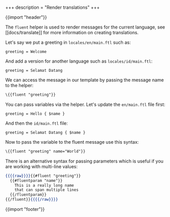 +++
description = "Render translations"
+++

{{import "header"}}

The `fluent` helper is used to render messages for the current language, see [[docs/translate]] for more information on creating translations.

Let's say we put a greeting in `locales/en/main.ftl` such as:

```
greeting = Welcome
```

And add a version for another language such as `locales/id/main.ftl`:

```
greeting = Selamat Datang
```

We can access the message in our template by passing the message name to the helper:

```handlebars
\{{fluent "greeting"}}
```

You can pass variables via the helper. Let's update the `en/main.ftl` file first:

```
greeting = Hello { $name }
```

And then the `id/main.ftl` file:

```
greeting = Selamat Datang { $name }
```

Now to pass the variable to the fluent message use this syntax:

```handlebars
\{{fluent "greeting" name="World"}}
```

There is an alternative syntax for passing parameters which is useful if you are working with multi-line values:

```handlebars
{{{{raw}}}}{{#fluent "greeting"}}
  {{#fluentparam "name"}}
    This is a really long name
    that can span multiple lines
  {{/fluentparam}}
{{/fluent}}{{{{/raw}}}}
```

{{import "footer"}}
